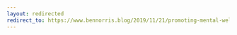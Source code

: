 ```yaml
---
layout: redirected
redirect_to: https://www.bennorris.blog/2019/11/21/promoting-mental-wellness.html
---
```

